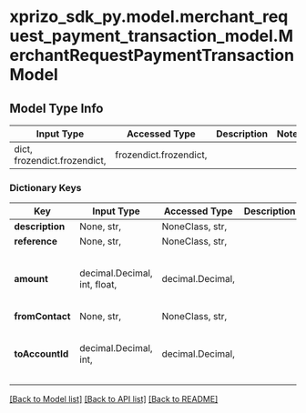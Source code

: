 # xprizo_sdk_py.model.merchant_request_payment_transaction_model.MerchantRequestPaymentTransactionModel

## Model Type Info
Input Type | Accessed Type | Description | Notes
------------ | ------------- | ------------- | -------------
dict, frozendict.frozendict,  | frozendict.frozendict,  |  | 

### Dictionary Keys
Key | Input Type | Accessed Type | Description | Notes
------------ | ------------- | ------------- | ------------- | -------------
**description** | None, str,  | NoneClass, str,  |  | [optional] 
**reference** | None, str,  | NoneClass, str,  |  | [optional] 
**amount** | decimal.Decimal, int, float,  | decimal.Decimal,  |  | [optional] value must be a 64 bit float
**fromContact** | None, str,  | NoneClass, str,  |  | [optional] 
**toAccountId** | decimal.Decimal, int,  | decimal.Decimal,  |  | [optional] value must be a 64 bit integer

[[Back to Model list]](../../README.md#documentation-for-models) [[Back to API list]](../../README.md#documentation-for-api-endpoints) [[Back to README]](../../README.md)

